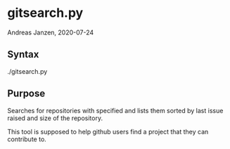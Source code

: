 # gitsearch.py

Andreas Janzen, 2020-07-24

## Syntax
./gitsearch.py <topic>

## Purpose
Searches for repositories with specified <topic> and lists them sorted by last
issue raised and size of the repository.

This tool is supposed to help github users find a project that they can
contribute to.
